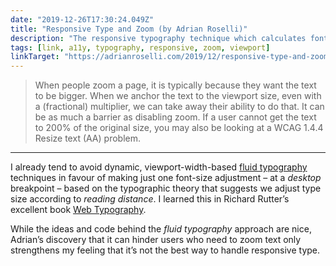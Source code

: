 ```yaml
---
date: "2019-12-26T17:30:24.049Z"
title: "Responsive Type and Zoom (by Adrian Roselli)"
description: "The responsive typography technique which calculates font size based on viewport width can pose accessibility problems."
tags: [link, a11y, typography, responsive, zoom, viewport]
linkTarget: "https://adrianroselli.com/2019/12/responsive-type-and-zoom.html"
---
```

> When people zoom a page, it is typically because they want the text to be bigger. When we anchor the text to the viewport size, even with a (fractional) multiplier, we can take away their ability to do that. It can be as much a barrier as disabling zoom. If a user cannot get the text to 200% of the original size, you may also be looking at a WCAG 1.4.4 Resize text (AA) problem.
---

I already tend to avoid dynamic, viewport-width-based [fluid typography](https://css-tricks.com/snippets/css/fluid-typography/) techniques in favour of making just one font-size adjustment – at a _desktop_ breakpoint – based on the typographic theory that suggests we adjust type size according to _reading distance_. I learned this in Richard Rutter’s excellent book [Web Typography](http://book.webtypography.net/).

While the ideas and code behind the _fluid typography_ approach are nice, Adrian’s discovery that it can hinder users who need to zoom text only strengthens my feeling that it’s not the best way to handle responsive type.
